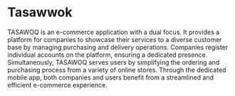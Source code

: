 # Tasawwok
 TASAWOQ is an e-commerce application with a dual focus. It provides a platform for companies to showcase their services to a diverse customer base by managing purchasing and delivery operations. Companies register individual accounts on the platform, ensuring a dedicated presence. Simultaneously, TASAWOQ serves users by simplifying the ordering and purchasing process from a variety of online stores. Through the dedicated mobile app, both companies and users benefit from a streamlined and efficient e-commerce experience.
